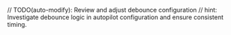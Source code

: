 // TODO(auto-modify): Review and adjust debounce configuration
// hint: Investigate debounce logic in autopilot configuration and ensure consistent timing.
